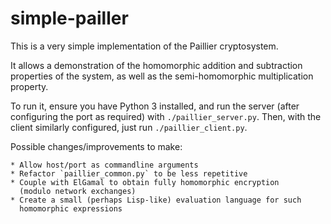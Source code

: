 simple-pailler
==============

This is a very simple implementation of the Paillier cryptosystem.

It allows a demonstration of the homomorphic addition and subtraction properties
of the system, as well as the semi-homomorphic multiplication property.

To run it, ensure you have Python 3 installed, and run the server (after
configuring the port as required) with `./paillier_server.py`. Then, with the
client similarly configured, just run `./paillier_client.py`.

Possible changes/improvements to make:

    * Allow host/port as commandline arguments
    * Refactor `paillier_common.py` to be less repetitive
    * Couple with ElGamal to obtain fully homomorphic encryption
      (modulo network exchanges)
    * Create a small (perhaps Lisp-like) evaluation language for such
      homomorphic expressions
